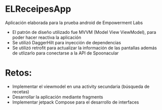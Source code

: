 # ELReceipesApp

Aplicación elaborada para la prueba android de Empowerment Labs

- El patrón de diseño utilizado fue MVVM (Model View ViewModel), para poder hacer reactiva la aplicación
- Se utilizó DaggerHilt para inyección de dependencias
- Se utilizó retrofit para actualizar la información de las pantallas además de utlizarlo para conectarse a la API de Spoonacular

# Retos:
- Implementar el viewmodel en una activity secundaria (búsqueda de recetas)
- Desarrollar la aplicación mediante fragments
- Implementar jetpack Compose para el desarrollo de interfaces
